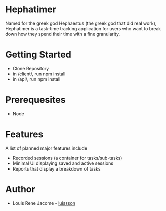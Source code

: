 # Hephatimer

Named for the greek god Hephaestus (the greek god that did real work), Hephatimer is a task-time tracking application for users who want to break down how they spend their time with a fine granularity.

# Getting Started
* Clone Repository
* in /client/, run npm install
* in /api/, run npm install

# Prerequesites
* Node

# Features

A list of planned major features include

* Recorded sessions (a container for tasks/sub-tasks)
* Minimal UI displaying saved and active sessions
* Reports that display a breakdown of tasks

# Author
* Louis Rene Jacome - [luissson](https://github.com/luissson/)
